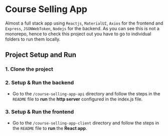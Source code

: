 # Course Selling App

Almost a full stack app using `Reactjs`, `MaterialUI`, `Axios` for the frontend and `Express`, `JSONWebToken`, `Nodejs` for the backend.
As you can see this is not a monorepo, hence to check this project out you have to go to individual folders to run them locally.

## Project Setup and Run

### 1. Clone the project

### 2. Setup & Run the backend

- Go to the `/course-selling-app-api` directory and follow the steps in the `README` file to **run** the **http server** configured in the index.js file.

### 3. Setup & Run the frontend

- Go to the `/course-selling-app-client` directory and follow the steps in the `README` file to **run** the **React app**.
